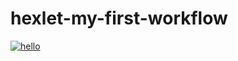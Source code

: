 # hexlet-my-first-workflow

[![hello](https://github.com/Pe7r0v14/hexlet-my-first-workflow/actions/workflows/hello.yml/badge.svg)](https://github.com/Pe7r0v14/hexlet-my-first-workflow/actions/workflows/hello.yml)
